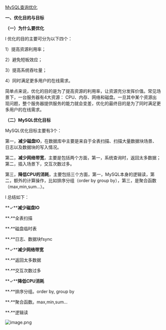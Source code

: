 [MySQL查询优化](https://developer.aliyun.com/article/783102?spm=a2c6h.13528211.0.0.228c4307XujuTp)



**一、优化目的与目标**

**（一）为什么要优化**

l  优化的目的主要可分为以下四个：

1）提高资源利用率；

2）避免短板效应；

3）提高系统吞吐量；

4）同时满足更多用户的在线需求。

简单点来说，优化的目的是为了提高资源的利用率，让资源充分发挥价值。常见场景下，一台服务器有4大资源： CPU、内存、网络和磁盘。一旦其中某个资源出现问题，整个服务器提供服务的能力就会变差，优化的最终目的是为了同时满足更多用户的在线需求。

 

**（二）MySQL优化目标**

MySQL优化目标主要有3个：

第一，**减少磁盘IO**，在数据库中主要是来自于全表扫描、扫描大量数据块场景、日志以及数据块的写入情况。

第二，**减少网络带宽**，主要是包括两个方面，第一，系统查询时，返回太多数据；第二，插入场景下，交互次数过多。

第三，**降低CPU的消耗**，主要包括三个方面，第一，MySQL本身的逻辑读，第二，额外的计算操作，比如排序分组（order by group by），第三，是聚合函数（max,min,sum...）。

l  总结如下：

**✓****减少磁盘IO**

**·**全表扫描

**·**磁盘临时表

**·**日志、数据块fsync

**✓****减少网络带宽**

**·**返回太多数据

**·**交互次数过多

**✓****降低CPU消耗**

**·**排序分组。order by, group by

**·**聚合函数。max,min,sum...

**·**逻辑读

![image.png](https://ucc.alicdn.com/pic/developer-ecology/90c98bac93ff42129cfda09de47a98aa.png)